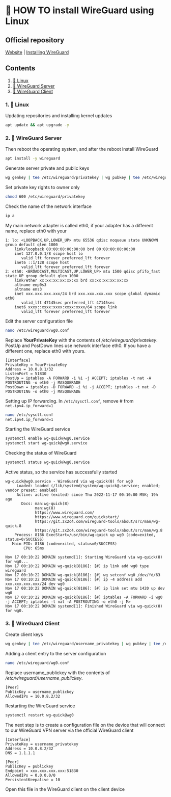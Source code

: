 # **🤔 HOW TO install WireGuard using Linux**

## Official repository
[Website](https://www.wireguard.com/) | [Installing WireGuard](https://www.wireguard.com/install/)

## Contents
1. [🐧 Linux](https://github.com/Dauxdu/wireguard#1--linux)
2. [🐉 WireGuard Server](https://github.com/Dauxdu/wireguard#2--wireguard-server)
3. [🐲 WireGuard Client](https://github.com/Dauxdu/wireguard#3--wireguard-client)

### 1. 🐧 Linux
Updating repositories and installing kernel updates
``` Bash
apt update && apt upgrade -y
```

### 2. 🐉 WireGuard Server
Then reboot the operating system, and after the reboot install WireGuard
``` Bash
apt install -y wireguard
```
Generate server private and public keys
``` Bash
wg genkey | tee /etc/wireguard/privatekey | wg pubkey | tee /etc/wireguard/publickey
```
Set private key rights to owner only
``` Bash
chmod 600 /etc/wireguard/privatekey
```
Check the name of the network interface
``` Bash
ip a
```
My main network adapter is called eth0, if your adapter has a different name, replace eth0 with your
```
1: lo: <LOOPBACK,UP,LOWER_UP> mtu 65536 qdisc noqueue state UNKNOWN group default qlen 1000
    link/loopback 00:00:00:00:00:00 brd 00:00:00:00:00:00
    inet 127.0.0.1/8 scope host lo
       valid_lft forever preferred_lft forever
    inet6 ::1/128 scope host
       valid_lft forever preferred_lft forever
2: eth0: <BROADCAST,MULTICAST,UP,LOWER_UP> mtu 1500 qdisc pfifo_fast state UP group default qlen 1000
    link/ether xx:xx:xx:xx:xx:xx brd xx:xx:xx:xx:xx:xx
    altname enp0s3
    altname ens3
    inet xxx.xxx.xxx.xxx/24 brd xxx.xxx.xxx.xxx scope global dynamic eth0
       valid_lft 47145sec preferred_lft 47145sec
    inet6 xxxx::xxxx:xxxx:xxxx:xxxx/64 scope link
       valid_lft forever preferred_lft forever
```
Edit the server configuration file
``` Bash
nano /etc/wireguard/wg0.conf
```
Replace **YourPrivateKey** with the contents of */etc/wireguard/privatekey*.
PostUp and PostDown lines use network interface eth0. If you have a different one, replace eth0 with yours.
```
[Interface]
PrivateKey = YourPrivateKey
Address = 10.0.8.1/32
ListenPort = 51830
PostUp = iptables -A FORWARD -i %i -j ACCEPT; iptables -t nat -A POSTROUTING -o eth0 -j MASQUERADE
PostDown = iptables -D FORWARD -i %i -j ACCEPT; iptables -t nat -D POSTROUTING -o eth0 -j MASQUERADE
```
Setting up IP forwarding. In ``/etc/sysctl.conf``, remove # from ``net.ipv4.ip_forward=1``
``` Bash
nano /etc/sysctl.conf
net.ipv4.ip_forward=1
```
Starting the WireGuard service
``` Bash
systemctl enable wg-quick@wg0.service
systemctl start wg-quick@wg0.service
```
Checking the status of WireGuard
``` Bash
systemctl status wg-quick@wg0.service
```
Active status, so the service has successfully started
```
wg-quick@wg0.service - WireGuard via wg-quick(8) for wg0
     Loaded: loaded (/lib/systemd/system/wg-quick@.service; enabled; vendor preset: enabled)
     Active: active (exited) since Thu 2022-11-17 00:10:00 MSK; 19h ago
       Docs: man:wg-quick(8)
             man:wg(8)
             https://www.wireguard.com/
             https://www.wireguard.com/quickstart/
             https://git.zx2c4.com/wireguard-tools/about/src/man/wg-quick.8
             https://git.zx2c4.com/wireguard-tools/about/src/man/wg.8
    Process: 8186 ExecStart=/usr/bin/wg-quick up wg0 (code=exited, status=0/SUCCESS)
   Main PID: 8186 (code=exited, status=0/SUCCESS)
        CPU: 65ms

Nov 17 00:10:22 DOMAIN systemd[1]: Starting WireGuard via wg-quick(8) for wg0...
Nov 17 00:10:22 DOMAIN wg-quick[8186]: [#] ip link add wg0 type wireguard
Nov 17 00:10:22 DOMAIN wg-quick[8186]: [#] wg setconf wg0 /dev/fd/63
Nov 17 00:10:22 DOMAIN wg-quick[8186]: [#] ip -4 address add xxx.xxx.xxx.xxx/24 dev wg0
Nov 17 00:10:22 DOMAIN wg-quick[8186]: [#] ip link set mtu 1420 up dev wg0
Nov 17 00:10:22 DOMAIN wg-quick[8186]: [#] iptables -A FORWARD -i wg0 -j ACCEPT; iptables -t nat -A POSTROUTING -o eth0 -j M>
Nov 17 00:10:22 DOMAIN systemd[1]: Finished WireGuard via wg-quick(8) for wg0.

```

### 3. 🐲 WireGuard Client
Create client keys
``` Bash
wg genkey | tee /etc/wireguard/username_privatekey | wg pubkey | tee /etc/wireguard/username_publickey
```
Adding a client entry to the server configuration
``` Bash
nano /etc/wireguard/wg0.conf
```
Replace username_publickey with the contents of */etc/wireguard/username_publickey*.
```
[Peer]
PublicKey = username_publickey
AllowedIPs = 10.0.8.2/32
```
Restarting the WireGuard service
``` Bash
systemctl restart wg-quick@wg0
```
The next step is to create a configuration file on the device that will connect to our WireGuard VPN server via the official WireGuard client
```
[Interface]
PrivateKey = username_privatekey
Address = 10.0.8.2/32
DNS = 1.1.1.1

[Peer]
PublicKey = publickey
Endpoint = xxx.xxx.xxx.xxx:51830
AllowedIPs = 0.0.0.0/0
PersistentKeepalive = 10
```
Open this file in the WireGuard client on the client device
